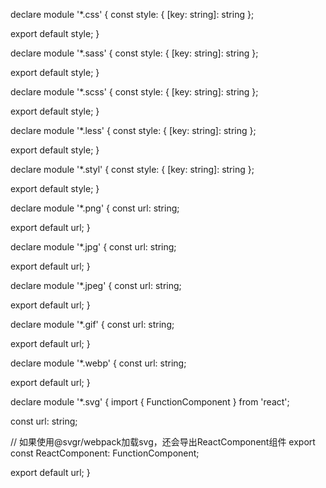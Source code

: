 declare module '*.css' {
  const style: { [key: string]: string };

  export default style;
}

declare module '*.sass' {
  const style: { [key: string]: string };

  export default style;
}

declare module '*.scss' {
  const style: { [key: string]: string };

  export default style;
}

declare module '*.less' {
  const style: { [key: string]: string };

  export default style;
}

declare module '*.styl' {
  const style: { [key: string]: string };

  export default style;
}

declare module '*.png' {
  const url: string;

  export default url;
}

declare module '*.jpg' {
  const url: string;

  export default url;
}

declare module '*.jpeg' {
  const url: string;

  export default url;
}

declare module '*.gif' {
  const url: string;

  export default url;
}

declare module '*.webp' {
  const url: string;

  export default url;
}

declare module '*.svg' {
  import { FunctionComponent } from 'react';

  const url: string;

  // 如果使用@svgr/webpack加载svg，还会导出ReactComponent组件
  export const ReactComponent: FunctionComponent;

  export default url;
}